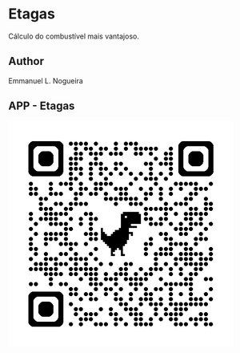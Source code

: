 # Etagas
Cálculo do combustível mais vantajoso.

## Author
Emmanuel L. Nogueira

## APP - Etagas
![qrcode](https://github.com/emmanuel-lacerd4/etagas/blob/main/img/qrcode_etagas.png)
